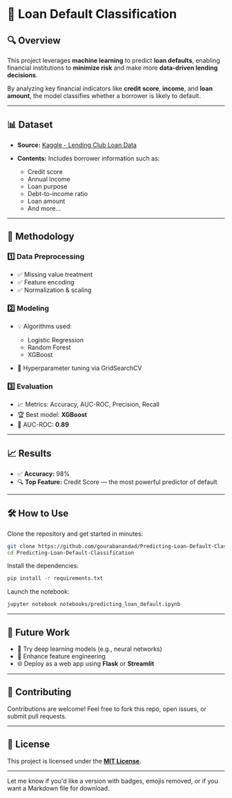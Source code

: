 # 🚀 Loan Default Classification

## 🔍 Overview

This project leverages **machine learning** to predict **loan defaults**, enabling financial institutions to **minimize risk** and make more **data-driven lending decisions**.

By analyzing key financial indicators like **credit score**, **income**, and **loan amount**, the model classifies whether a borrower is likely to default.

---

## 📊 Dataset

* **Source:** [Kaggle - Lending Club Loan Data](https://www.kaggle.com/datasets/wordsforthewise/lending-club)
* **Contents:** Includes borrower information such as:

  * Credit score
  * Annual income
  * Loan purpose
  * Debt-to-income ratio
  * Loan amount
  * And more...

---

## 🧠 Methodology

### 1️⃣ Data Preprocessing

* ✅ Missing value treatment
* ✅ Feature encoding
* ✅ Normalization & scaling

### 2️⃣ Modeling

* 💡 Algorithms used:

  * Logistic Regression
  * Random Forest
  * XGBoost
* 🔧 Hyperparameter tuning via GridSearchCV

### 3️⃣ Evaluation

* 📈 Metrics: Accuracy, AUC-ROC, Precision, Recall
* 🏆 Best model: **XGBoost**
* 🎯 AUC-ROC: **0.89**

---

## 📈 Results

* ✅ **Accuracy:** 98%
* 🔍 **Top Feature:** Credit Score — the most powerful predictor of default

---

## 🛠️ How to Use

Clone the repository and get started in minutes:

```bash
git clone https://github.com/gourabanandad/Predicting-Loan-Default-Classification.git
cd Predicting-Loan-Default-Classification
```

Install the dependencies:

```bash
pip install -r requirements.txt
```

Launch the notebook:

```bash
jupyter notebook notebooks/predicting_loan_default.ipynb
```

---

## 🔮 Future Work

* 🤖 Try deep learning models (e.g., neural networks)
* 🧪 Enhance feature engineering
* 🌐 Deploy as a web app using **Flask** or **Streamlit**

---

## 🤝 Contributing

Contributions are welcome!
Feel free to fork this repo, open issues, or submit pull requests.

---

## 📄 License

This project is licensed under the **[MIT License](LICENSE)**.

---

Let me know if you'd like a version with badges, emojis removed, or if you want a Markdown file for download.
